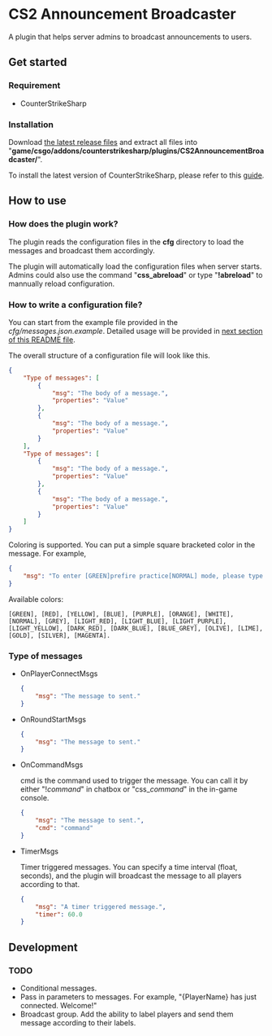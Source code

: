 # CS2 Announcement Broadcaster

A plugin that helps server admins to broadcast announcements to users.

## Get started

### Requirement

- CounterStrikeSharp

### Installation

Download [the latest release files](https://github.com/lengran/CS2AnnouncementBroadcaster/releases) and extract all files into "**game/csgo/addons/counterstrikesharp/plugins/CS2AnnouncementBroadcaster/**".

To install the latest version of CounterStrikeSharp, please refer to this [guide](https://docs.cssharp.dev/docs/guides/getting-started.html).

## How to use

### How does the plugin work?

The plugin reads the configuration files in the **cfg** directory to load the messages and broadcast them accordingly.

The plugin will automatically load the configuration files when server starts. Admins could also use the command "**css_abreload**" or type "**!abreload**" to mannually reload configuration.

### How to write a configuration file? 

You can start from the example file provided in the *cfg/messages.json.example*. Detailed usage will be provided in [next section of this README file](https://github.com/lengran/CS2AnnouncementBroadcaster?tab=readme-ov-file#type-of-messages).

The overall structure of a configuration file will look like this.

```json
{
    "Type of messages": [
        {
            "msg": "The body of a message.",
            "properties": "Value"
        },
        {
            "msg": "The body of a message.",
            "properties": "Value"
        }
    ],
    "Type of messages": [
        {
            "msg": "The body of a message.",
            "properties": "Value"
        },
        {
            "msg": "The body of a message.",
            "properties": "Value"
        }
    ]
}
```

Coloring is supported. You can put a simple square bracketed color in the message. For example,

```json
{
    "msg": "To enter [GREEN]prefire practice[NORMAL] mode, please type [RED]!prefire[NORMAL]."
}
```

Available colors: 

    [GREEN], [RED], [YELLOW], [BLUE], [PURPLE], [ORANGE], [WHITE], [NORMAL], [GREY], [LIGHT_RED], [LIGHT_BLUE], [LIGHT_PURPLE], [LIGHT_YELLOW], [DARK_RED], [DARK_BLUE], [BLUE_GREY], [OLIVE], [LIME], [GOLD], [SILVER], [MAGENTA].


### Type of messages

- OnPlayerConnectMsgs

    ```json
    {
        "msg": "The message to sent."
    }
    ```

- OnRoundStartMsgs

    ```json
    {
        "msg": "The message to sent."
    }
    ```
- OnCommandMsgs
    
    cmd is the command used to trigger the message. You can call it by either "!*command*" in chatbox or "css_*command*" in the in-game console.

    ```json
    {
        "msg": "The message to sent.",
        "cmd": "command"
    }
    ```

- TimerMsgs

    Timer triggered messages. You can specify a time interval (float, seconds), and the plugin will broadcast the message to all players according to that.

    ```json
    {
        "msg": "A timer triggered message.",
        "timer": 60.0
    }
    ```

## Development

### TODO

- Conditional messages.
- Pass in parameters to messages. For example, "{PlayerName} has just connected. Welcome!"
- Broadcast group. Add the ability to label players and send them message according to their labels.